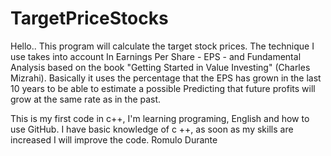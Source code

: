# TargetPriceStocks

Hello..
This program will calculate the target stock prices. The technique I use takes into account
In Earnings Per Share - EPS - and Fundamental Analysis based on the book "Getting Started in Value Investing" (Charles Mizrahi).
Basically it uses the percentage that the EPS has grown in the last 10 years to be able to estimate a possible
Predicting that future profits will grow at the same rate as in the past.

This is my first code in c++, I'm learning programing, English and how to use GitHub. I have basic knowledge of c ++,
as soon as my skills are increased I will improve the code.
Romulo Durante
